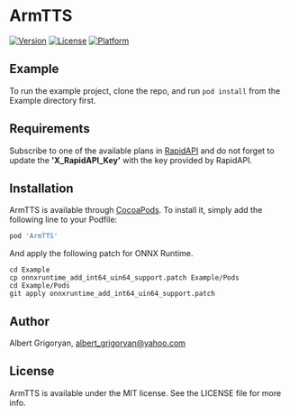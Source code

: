 # ArmTTS

[![Version](https://img.shields.io/cocoapods/v/ArmTTS.svg?style=flat)](https://cocoapods.org/pods/ArmTTS)
[![License](https://img.shields.io/cocoapods/l/ArmTTS.svg?style=flat)](https://cocoapods.org/pods/ArmTTS)
[![Platform](https://img.shields.io/cocoapods/p/ArmTTS.svg?style=flat)](https://cocoapods.org/pods/ArmTTS)

## Example

To run the example project, clone the repo, and run `pod install` from the Example directory first.

## Requirements
Subscribe to one of the available plans in [RapidAPI](https://rapidapi.com/albertgrigoryan/api/armtts1/pricing) and do not forget to update the **'X_RapidAPI_Key'** with the key provided by RapidAPI.

## Installation

ArmTTS is available through [CocoaPods](https://cocoapods.org). To install
it, simply add the following line to your Podfile:

```ruby
pod 'ArmTTS'
```

And apply the following patch for ONNX Runtime.
```
cd Example
cp onnxruntime_add_int64_uin64_support.patch Example/Pods
cd Example/Pods
git apply onnxruntime_add_int64_uin64_support.patch
```

## Author

Albert Grigoryan, albert_grigoryan@yahoo.com

## License

ArmTTS is available under the MIT license. See the LICENSE file for more info.
